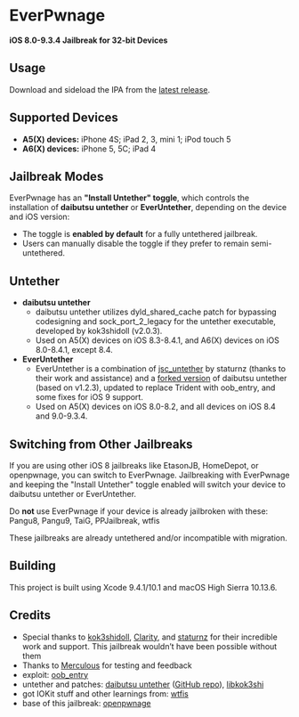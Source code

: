 # EverPwnage

**iOS 8.0-9.3.4 Jailbreak for 32-bit Devices**

## Usage

Download and sideload the IPA from the [latest release](https://github.com/LukeZGD/EverPwnage/releases/latest).

## Supported Devices

- **A5(X) devices:** iPhone 4S; iPad 2, 3, mini 1; iPod touch 5
- **A6(X) devices:** iPhone 5, 5C; iPad 4

## Jailbreak Modes

EverPwnage has an **"Install Untether" toggle**, which controls the installation of **daibutsu untether** or **EverUntether**, depending on the device and iOS version:

- The toggle is **enabled by default** for a fully untethered jailbreak.
- Users can manually disable the toggle if they prefer to remain semi-untethered.

## Untether

- **daibutsu untether**
    - daibutsu untether utilizes dyld_shared_cache patch for bypassing codesigning and sock_port_2_legacy for the untether executable, developed by kok3shidoll (v2.0.3).
    - Used on A5(X) devices on iOS 8.3-8.4.1, and A6(X) devices on iOS 8.0-8.4.1, except 8.4.
- **EverUntether**
    - EverUntether is a combination of [jsc_untether](https://github.com/staturnzz/jsc_untether) by staturnz (thanks to their work and assistance) and a [forked version](https://github.com/LukeZGD/daibutsu) of daibutsu untether (based on v1.2.3), updated to replace Trident with oob_entry, and some fixes for iOS 9 support.
    - Used on A5(X) devices on iOS 8.0-8.2, and all devices on iOS 8.4 and 9.0-9.3.4.

## Switching from Other Jailbreaks

If you are using other iOS 8 jailbreaks like EtasonJB, HomeDepot, or openpwnage, you can switch to EverPwnage. Jailbreaking with EverPwnage and keeping the "Install Untether" toggle enabled will switch your device to daibutsu untether or EverUntether.

Do **not** use EverPwnage if your device is already jailbroken with these: Pangu8, Pangu9, TaiG, PPJailbreak, wtfis

These jailbreaks are already untethered and/or incompatible with migration.

## Building

This project is built using Xcode 9.4.1/10.1 and macOS High Sierra 10.13.6.

## Credits

- Special thanks to [kok3shidoll](https://github.com/kok3shidoll/), [Clarity](https://github.com/TheRealClarity/), and [staturnz](https://github.com/staturnzz/) for their incredible work and support. This jailbreak wouldn’t have been possible without them
- Thanks to [Merculous](https://github.com/Merculous) for testing and feedback
- exploit: [oob_entry](https://github.com/staturnzz/oob_entry)
- untether and patches: [daibutsu untether](https://kok3shidoll.github.io/info/jp.daibutsu.untether841/indexv2.html) ([GitHub repo](https://github.com/kok3shidoll/daibutsu)), [libkok3shi](https://github.com/kok3shidoll/libkok3shi)
- got IOKit stuff and other learnings from: [wtfis](https://github.com/TheRealClarity/wtfis)
- base of this jailbreak: [openpwnage](https://github.com/0xilis/openpwnage)
